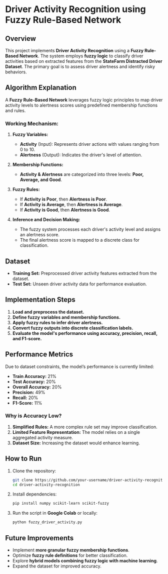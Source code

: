 # Driver Activity Recognition using Fuzzy Rule-Based Network

## Overview
This project implements **Driver Activity Recognition** using a **Fuzzy Rule-Based Network**. The system employs **fuzzy logic** to classify driver activities based on extracted features from the **StateFarm Distracted Driver Dataset**. The primary goal is to assess driver alertness and identify risky behaviors.

## Algorithm Explanation
A **Fuzzy Rule-Based Network** leverages fuzzy logic principles to map driver activity levels to alertness scores using predefined membership functions and rules.

### **Working Mechanism:**
1. **Fuzzy Variables:**
   - **Activity** (Input): Represents driver actions with values ranging from 0 to 10.
   - **Alertness** (Output): Indicates the driver's level of attention.
   
2. **Membership Functions:**
   - **Activity & Alertness** are categorized into three levels: **Poor, Average, and Good**.

3. **Fuzzy Rules:**
   - If **Activity is Poor**, then **Alertness is Poor**.
   - If **Activity is Average**, then **Alertness is Average**.
   - If **Activity is Good**, then **Alertness is Good**.

4. **Inference and Decision Making:**
   - The fuzzy system processes each driver's activity level and assigns an alertness score.
   - The final alertness score is mapped to a discrete class for classification.

## Dataset
- **Training Set:** Preprocessed driver activity features extracted from the dataset.
- **Test Set:** Unseen driver activity data for performance evaluation.

## Implementation Steps
1. **Load and preprocess the dataset.**
2. **Define fuzzy variables and membership functions.**
3. **Apply fuzzy rules to infer driver alertness.**
4. **Convert fuzzy outputs into discrete classification labels.**
5. **Evaluate the model's performance using accuracy, precision, recall, and F1-score.**

## Performance Metrics
Due to dataset constraints, the model’s performance is currently limited:
- **Train Accuracy:** 21%
- **Test Accuracy:** 20%
- **Overall Accuracy:** 20%
- **Precision:** 49%
- **Recall:** 20%
- **F1-Score:** 11%

### **Why is Accuracy Low?**
1. **Simplified Rules:** A more complex rule set may improve classification.
2. **Limited Feature Representation:** The model relies on a single aggregated activity measure.
3. **Dataset Size:** Increasing the dataset would enhance learning.

## How to Run
1. Clone the repository:
   ```bash
   git clone https://github.com/your-username/driver-activity-recognition.git
   cd driver-activity-recognition
   ```
2. Install dependencies:
   ```bash
   pip install numpy scikit-learn scikit-fuzzy
   ```
3. Run the script in **Google Colab** or locally:
   ```bash
   python fuzzy_driver_activity.py
   ```

## Future Improvements
- Implement **more granular fuzzy membership functions**.
- Optimize **fuzzy rule definitions** for better classification.
- Explore **hybrid models combining fuzzy logic with machine learning**.
- Expand the dataset for improved accuracy.
